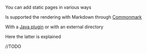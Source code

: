 You can add static pages in various ways

Is supported the rendering with Markdown through [Commonmark](https://github.com/commonmark/commonmark-java)

With a [Java plugin](plugins/java/jstatic.md) or with an external directory

Here the latter is explained

//TODO
